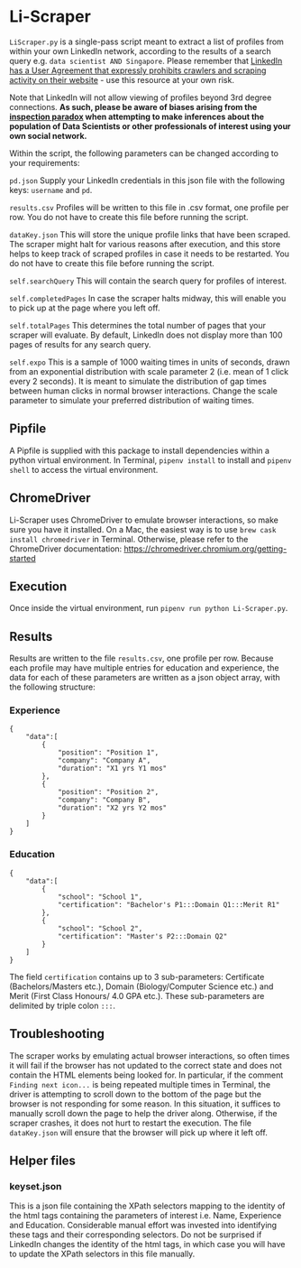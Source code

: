# Li-Scraper

`LiScraper.py` is a single-pass script meant to extract a list of profiles from within your own LinkedIn network, according to the results of a search query e.g. `data scientist AND Singapore`. Please remember that [LinkedIn has a User Agreement that expressly prohibits crawlers and scraping activity on their website](https://www.linkedin.com/help/linkedin/answer/56347/prohibited-software-and-extensions?lang=en) - use this resource at your own risk.

Note that LinkedIn will not allow viewing of profiles beyond 3rd degree connections. **As such, please be aware of biases arising from the [inspection paradox](https://towardsdatascience.com/the-inspection-paradox-is-everywhere-2ef1c2e9d709) when attempting to make inferences about the population of Data Scientists or other professionals of interest using your own social network.**

Within the script, the following parameters can be changed according to your requirements:

`pd.json`
Supply your LinkedIn credentials in this json file with the following keys: `username` and `pd`.

`results.csv`
Profiles will be written to this file in .csv format, one profile per row. You do not have to create this file before running the script.

`dataKey.json`
This will store the unique profile links that have been scraped. The scraper might halt for various reasons after execution, and this store helps to keep track of scraped profiles in case it needs to be restarted. You do not have to create this file before running the script.

`self.searchQuery`
This will contain the search query for profiles of interest.

`self.completedPages`
In case the scraper halts midway, this will enable you to pick up at the page where you left off.

`self.totalPages`
This determines the total number of pages that your scraper will evaluate. By default, LinkedIn does not display more than 100 pages of results for any search query.

`self.expo`
This is a sample of 1000 waiting times in units of seconds, drawn from an exponential distribution with scale parameter 2 (i.e. mean of 1 click every 2 seconds). It is meant to simulate the distribution of gap times between human clicks in normal browser interactions. Change the scale parameter to simulate your preferred distribution of waiting times.


## Pipfile

A Pipfile is supplied with this package to install dependencies within a python virtual environment. In Terminal, `pipenv install` to install and `pipenv shell` to access the virtual environment.

## ChromeDriver
Li-Scraper uses ChromeDriver to emulate browser interactions, so make sure you have it installed. On a Mac, the easiest way is to use `brew cask install chromedriver` in Terminal. Otherwise, please refer to the ChromeDriver documentation: https://chromedriver.chromium.org/getting-started

## Execution
Once inside the virtual environment, run  `pipenv run python Li-Scraper.py`.

## Results
Results are written to the file `results.csv`, one profile per row. Because each profile may have multiple entries for education and
experience, the data for each of these parameters are written as a json object array, with the following structure:
### Experience
    {
        "data":[
            {
                "position": "Position 1",
                "company": "Company A",
                "duration": "X1 yrs Y1 mos"
            },
            {
                "position": "Position 2",
                "company": "Company B",
                "duration": "X2 yrs Y2 mos"
            }
        ]
    }
### Education
    {
        "data":[
            {
                "school": "School 1",
                "certification": "Bachelor's P1:::Domain Q1:::Merit R1"
            },
            {
                "school": "School 2",
                "certification": "Master's P2:::Domain Q2"
            }
        ]
    }
The field `certification` contains up to 3 sub-parameters: Certificate (Bachelors/Masters etc.), Domain (Biology/Computer Science etc.) and Merit (First Class Honours/ 4.0 GPA etc.). These sub-parameters are delimited by triple colon `:::`.

## Troubleshooting
The scraper works by emulating actual browser interactions, so often times it will fail if the browser has not updated to the correct state and does not contain the HTML elements being looked for. In particular, if the comment `Finding next icon...` is being repeated multiple times in Terminal, the driver is attempting to scroll down to the bottom of the page but the browser is not responding for some reason. In this situation, it suffices to manually scroll down the page to help the driver along. Otherwise, if the scraper crashes, it does not hurt to restart the execution. The file `dataKey.json` will ensure that the browser will pick up where it left off.

## Helper files
### keyset.json
This is a json file containing the XPath selectors mapping to the identity of the html tags containing the parameters of interest i.e. Name, Experience and Education. Considerable manual effort was invested into identifying these tags and their corresponding selectors. Do not be surprised if LinkedIn changes the identity of the html tags, in which case you will have to update the XPath selectors in this file manually.

